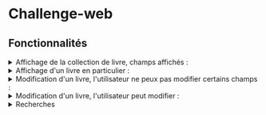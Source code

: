 # Challenge-web

## Fonctionnalités 

<details close>
  <summary>Affichage de la collection de livre, champs affichés :</summary>
    <ul>
     <li>Identifiant</li>
     <li>Nom</li>
     <li>Auteur</li>
     <li>Note</li> 
    </ul>
</details>

<details close>
  <summary>Affichage d'un livre en particulier :</summary>
    <ul>
      <li>Tous les champs sont affichés</li>
    </ul>
</details>

<details close>
    <summary>Modification d'un livre, l'utilisateur ne peux pas modifier certains champs : </summary>
        <ul>
            <li>Identifiant</li>
            <li>ISBN</li>
            <li>Editeur</li>
            <li>Auteur</li> 
            <li>Date</li> 
        </ul>
</details>

<details close>
  <summary>Modification d'un livre, l'utilisateur peut modifier :</summary>
    <ul>
      <li>Nom</li>
      <li>Description</li>
      <li>Note</li>
      <li>Culture</li>
      <li>Régime</li>
    </ul>
</details>

<details close>
    <summary>Recherches</summary>
    <p>Il est possible de rechercher un livre par plusieurs moyens :</p>
        <ul>
            <li>Identifiant</li>
            <li>Nom du livre</li>
            <li>Nom de l'auteur</li>
            <li>Nom de l'éditeur</li> 
        </ul>
</details>

